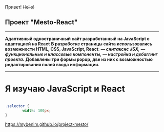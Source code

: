 Привет! ~~Hello!~~

 ## **Проект "Mesto-React"**
___________________________________________________________________________________

**Адаптивный одностраничный сайт разработанный на JavaScript с адаптацией на React** 
**В разработке страницы сайта использовались возможности HTML, CSS, JavaScript, React:** 
***— cинтаксис JSX,*** 
***— функциональные и классовые компоненты,***
***— настройка и дебаггинг проекта.*** 
**Добавлены три формы popup, две из них с возможностью редактирования полей ввода информации.**
_________________________________________________________________________________________

<h1>Я изучаю JavaScript и React</h1>

```html
```
```css
.selector {
        width: 100px;
}
```

https://mybenim.github.io/project-mesto/

